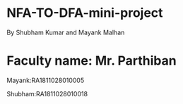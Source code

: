 # NFA-TO-DFA-mini-project
By Shubham Kumar and Mayank Malhan
# Faculty name: Mr. Parthiban 
Mayank:RA1811028010005

Shubham:RA1811028010018

